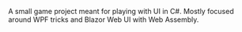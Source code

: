 A small game project meant for playing with UI in C#.
Mostly focused around WPF tricks and Blazor Web UI with Web Assembly.